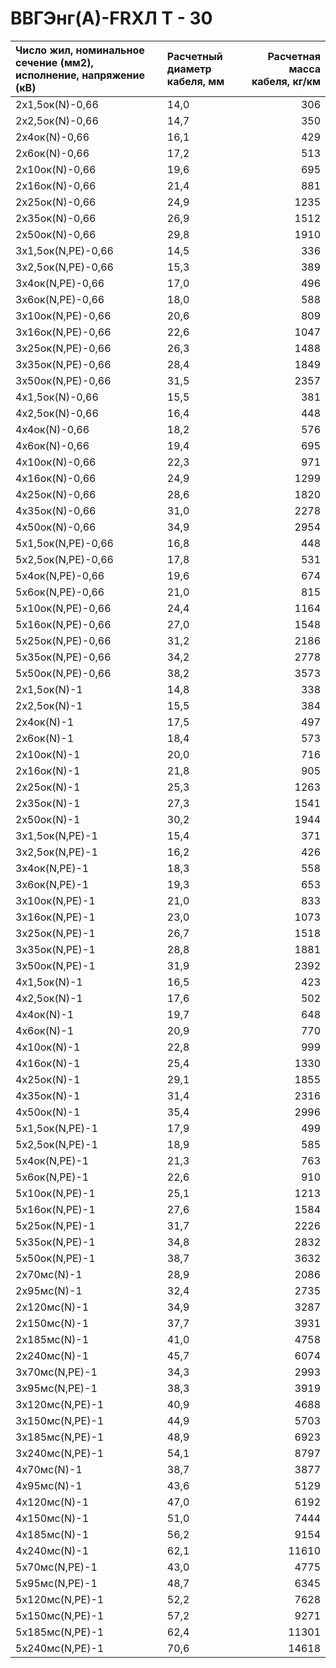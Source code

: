 # ВВГЭнг(А)-FRХЛ Т - 30

| Число жил, номинальное сечение (мм2), исполнение, напряжение (кВ)   | Расчетный диаметр кабеля, мм   |   Расчетная масса кабеля, кг/км |
|:--------------------------------------------------------------------|:-------------------------------|--------------------------------:|
| 2х1,5ок(N)-0,66                                                     | 14,0                           |                             306 |
| 2х2,5ок(N)-0,66                                                     | 14,7                           |                             350 |
| 2х4ок(N)-0,66                                                       | 16,1                           |                             429 |
| 2х6ок(N)-0,66                                                       | 17,2                           |                             513 |
| 2х10ок(N)-0,66                                                      | 19,6                           |                             695 |
| 2х16ок(N)-0,66                                                      | 21,4                           |                             881 |
| 2х25ок(N)-0,66                                                      | 24,9                           |                            1235 |
| 2х35ок(N)-0,66                                                      | 26,9                           |                            1512 |
| 2х50ок(N)-0,66                                                      | 29,8                           |                            1910 |
| 3х1,5ок(N,PE)-0,66                                                  | 14,5                           |                             336 |
| 3х2,5ок(N,PE)-0,66                                                  | 15,3                           |                             389 |
| 3х4ок(N,PE)-0,66                                                    | 17,0                           |                             496 |
| 3х6ок(N,PE)-0,66                                                    | 18,0                           |                             588 |
| 3х10ок(N,PE)-0,66                                                   | 20,6                           |                             809 |
| 3х16ок(N,PE)-0,66                                                   | 22,6                           |                            1047 |
| 3х25ок(N,PE)-0,66                                                   | 26,3                           |                            1488 |
| 3х35ок(N,PE)-0,66                                                   | 28,4                           |                            1849 |
| 3х50ок(N,PE)-0,66                                                   | 31,5                           |                            2357 |
| 4х1,5ок(N)-0,66                                                     | 15,5                           |                             381 |
| 4х2,5ок(N)-0,66                                                     | 16,4                           |                             448 |
| 4х4ок(N)-0,66                                                       | 18,2                           |                             576 |
| 4х6ок(N)-0,66                                                       | 19,4                           |                             695 |
| 4х10ок(N)-0,66                                                      | 22,3                           |                             971 |
| 4х16ок(N)-0,66                                                      | 24,9                           |                            1299 |
| 4х25ок(N)-0,66                                                      | 28,6                           |                            1820 |
| 4х35ок(N)-0,66                                                      | 31,0                           |                            2278 |
| 4х50ок(N)-0,66                                                      | 34,9                           |                            2954 |
| 5х1,5ок(N,PE)-0,66                                                  | 16,8                           |                             448 |
| 5х2,5ок(N,PE)-0,66                                                  | 17,8                           |                             531 |
| 5х4ок(N,PE)-0,66                                                    | 19,6                           |                             674 |
| 5х6ок(N,PE)-0,66                                                    | 21,0                           |                             815 |
| 5х10ок(N,PE)-0,66                                                   | 24,4                           |                            1164 |
| 5х16ок(N,PE)-0,66                                                   | 27,0                           |                            1548 |
| 5х25ок(N,PE)-0,66                                                   | 31,2                           |                            2186 |
| 5х35ок(N,PE)-0,66                                                   | 34,2                           |                            2778 |
| 5х50ок(N,PE)-0,66                                                   | 38,2                           |                            3573 |
| 2х1,5ок(N)-1                                                        | 14,8                           |                             338 |
| 2х2,5ок(N)-1                                                        | 15,5                           |                             384 |
| 2х4ок(N)-1                                                          | 17,5                           |                             497 |
| 2х6ок(N)-1                                                          | 18,4                           |                             573 |
| 2х10ок(N)-1                                                         | 20,0                           |                             716 |
| 2х16ок(N)-1                                                         | 21,8                           |                             905 |
| 2х25ок(N)-1                                                         | 25,3                           |                            1263 |
| 2х35ок(N)-1                                                         | 27,3                           |                            1541 |
| 2х50ок(N)-1                                                         | 30,2                           |                            1944 |
| 3х1,5ок(N,PE)-1                                                     | 15,4                           |                             371 |
| 3х2,5ок(N,PE)-1                                                     | 16,2                           |                             426 |
| 3х4ок(N,PE)-1                                                       | 18,3                           |                             558 |
| 3х6ок(N,PE)-1                                                       | 19,3                           |                             653 |
| 3х10ок(N,PE)-1                                                      | 21,0                           |                             833 |
| 3х16ок(N,PE)-1                                                      | 23,0                           |                            1073 |
| 3х25ок(N,PE)-1                                                      | 26,7                           |                            1518 |
| 3х35ок(N,PE)-1                                                      | 28,8                           |                            1881 |
| 3х50ок(N,PE)-1                                                      | 31,9                           |                            2392 |
| 4х1,5ок(N)-1                                                        | 16,5                           |                             423 |
| 4х2,5ок(N)-1                                                        | 17,6                           |                             502 |
| 4х4ок(N)-1                                                          | 19,7                           |                             648 |
| 4х6ок(N)-1                                                          | 20,9                           |                             770 |
| 4х10ок(N)-1                                                         | 22,8                           |                             999 |
| 4х16ок(N)-1                                                         | 25,4                           |                            1330 |
| 4х25ок(N)-1                                                         | 29,1                           |                            1855 |
| 4х35ок(N)-1                                                         | 31,4                           |                            2316 |
| 4х50ок(N)-1                                                         | 35,4                           |                            2996 |
| 5х1,5ок(N,PE)-1                                                     | 17,9                           |                             499 |
| 5х2,5ок(N,PE)-1                                                     | 18,9                           |                             585 |
| 5х4ок(N,PE)-1                                                       | 21,3                           |                             763 |
| 5х6ок(N,PE)-1                                                       | 22,6                           |                             910 |
| 5х10ок(N,PE)-1                                                      | 25,1                           |                            1213 |
| 5х16ок(N,PE)-1                                                      | 27,6                           |                            1584 |
| 5х25ок(N,PE)-1                                                      | 31,7                           |                            2226 |
| 5х35ок(N,PE)-1                                                      | 34,8                           |                            2832 |
| 5х50ок(N,PE)-1                                                      | 38,7                           |                            3632 |
| 2х70мс(N)-1                                                         | 28,9                           |                            2086 |
| 2х95мс(N)-1                                                         | 32,4                           |                            2735 |
| 2х120мс(N)-1                                                        | 34,9                           |                            3287 |
| 2х150мс(N)-1                                                        | 37,7                           |                            3931 |
| 2х185мс(N)-1                                                        | 41,0                           |                            4758 |
| 2х240мс(N)-1                                                        | 45,7                           |                            6074 |
| 3х70мс(N,PE)-1                                                      | 34,3                           |                            2993 |
| 3х95мс(N,PE)-1                                                      | 38,3                           |                            3919 |
| 3х120мс(N,PE)-1                                                     | 40,9                           |                            4688 |
| 3х150мс(N,PE)-1                                                     | 44,9                           |                            5703 |
| 3х185мс(N,PE)-1                                                     | 48,9                           |                            6923 |
| 3х240мс(N,PE)-1                                                     | 54,1                           |                            8797 |
| 4х70мс(N)-1                                                         | 38,7                           |                            3877 |
| 4х95мс(N)-1                                                         | 43,6                           |                            5129 |
| 4х120мс(N)-1                                                        | 47,0                           |                            6192 |
| 4х150мс(N)-1                                                        | 51,0                           |                            7444 |
| 4х185мс(N)-1                                                        | 56,2                           |                            9154 |
| 4х240мс(N)-1                                                        | 62,1                           |                           11610 |
| 5х70мс(N,PE)-1                                                      | 43,0                           |                            4775 |
| 5х95мс(N,PE)-1                                                      | 48,7                           |                            6345 |
| 5х120мс(N,PE)-1                                                     | 52,2                           |                            7628 |
| 5х150мс(N,PE)-1                                                     | 57,2                           |                            9271 |
| 5х185мс(N,PE)-1                                                     | 62,4                           |                           11301 |
| 5х240мс(N,PE)-1                                                     | 70,6                           |                           14618 |